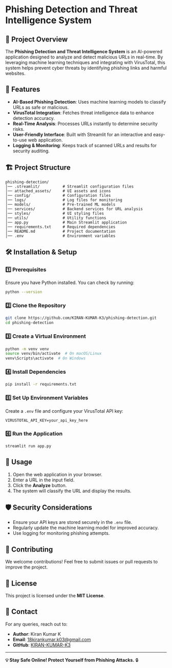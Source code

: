 # Phishing Detection and Threat Intelligence System

## 📌 Project Overview
The **Phishing Detection and Threat Intelligence System** is an AI-powered application designed to analyze and detect malicious URLs in real-time. By leveraging machine learning techniques and integrating with VirusTotal, this system helps prevent cyber threats by identifying phishing links and harmful websites.

## 🚀 Features
- **AI-Based Phishing Detection**: Uses machine learning models to classify URLs as safe or malicious.
- **VirusTotal Integration**: Fetches threat intelligence data to enhance detection accuracy.
- **Real-Time Analysis**: Processes URLs instantly to determine security risks.
- **User-Friendly Interface**: Built with Streamlit for an interactive and easy-to-use web application.
- **Logging & Monitoring**: Keeps track of scanned URLs and results for security auditing.

## 🏗️ Project Structure
```
phishing-detection/
│── .streamlit/          # Streamlit configuration files
│── attached_assets/     # UI assets and icons
│── config/              # Configuration files
│── logs/                # Log files for monitoring
│── models/              # Pre-trained ML models
│── services/            # Backend services for URL analysis
│── styles/              # UI styling files
│── utils/               # Utility functions
│── app.py               # Main Streamlit application
│── requirements.txt     # Required dependencies
│── README.md            # Project documentation
│── .env                 # Environment variables
```

## 🛠️ Installation & Setup
### 1️⃣ Prerequisites
Ensure you have Python installed. You can check by running:
```bash
python --version
```

### 2️⃣ Clone the Repository
```bash
git clone https://github.com/KIRAN-KUMAR-K3/phishing-detection.git
cd phishing-detection
```

### 3️⃣ Create a Virtual Environment
```bash
python -m venv venv
source venv/bin/activate  # On macOS/Linux
venv\Scripts\activate  # On Windows
```

### 4️⃣ Install Dependencies
```bash
pip install -r requirements.txt
```

### 5️⃣ Set Up Environment Variables
Create a `.env` file and configure your VirusTotal API key:
```env
VIRUSTOTAL_API_KEY=your_api_key_here
```

### 6️⃣ Run the Application
```bash
streamlit run app.py
```

## 🎯 Usage
1. Open the web application in your browser.
2. Enter a URL in the input field.
3. Click the **Analyze** button.
4. The system will classify the URL and display the results.

## 🛡️ Security Considerations
- Ensure your API keys are stored securely in the `.env` file.
- Regularly update the machine learning model for improved accuracy.
- Use logging for monitoring phishing attempts.

## 🤝 Contributing
We welcome contributions! Feel free to submit issues or pull requests to improve the project.

## 📜 License
This project is licensed under the **MIT License**.

## 📧 Contact
For any queries, reach out to:
- **Author**: Kiran Kumar K
- **Email**: 18kirankumar.k03@gmail.com
- **GitHub**: [KIRAN-KUMAR-K3](https://github.com/KIRAN-KUMAR-K3)

---
**💡 Stay Safe Online! Protect Yourself from Phishing Attacks.** 🔒
